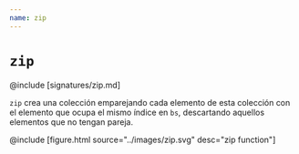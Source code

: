 ```yaml
---
name: zip
---
```


# `zip`

@include [signatures/zip.md]

`zip` crea una colección emparejando cada elemento de esta colección con el elemento que ocupa el mismo índice en `bs`, descartando aquellos elementos que no tengan pareja.

@include [figure.html source="../images/zip.svg" desc="zip function"]
